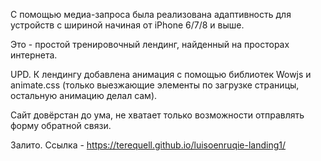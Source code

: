 С помощью медиа-запроса была реализована адаптивность для устройств с шириной начиная от iPhone 6/7/8 и выше.

Это - простой тренировочный лендинг, найденный на просторах интернета.

UPD. К лендингу добавлена анимация с помощью библиотек Wowjs и animate.css (только выезжающие элементы по загрузке страницы, остальную анимацию делал сам). 

Сайт довёрстан до ума, не хватает только возможности отправлять форму обратной связи.

Залито. Ссылка - https://terequell.github.io/luisoenruqie-landing1/

